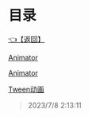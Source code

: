 # 目录  


[👈【返回】](..\--目录--Unity笔记)  


[Animator](.\Animator)  

[Animator](.\Animator\--目录--Animator)  

[Tween动画](.\Tween动画\--目录--Tween动画)  







> 2023/7/8 2:13:11
